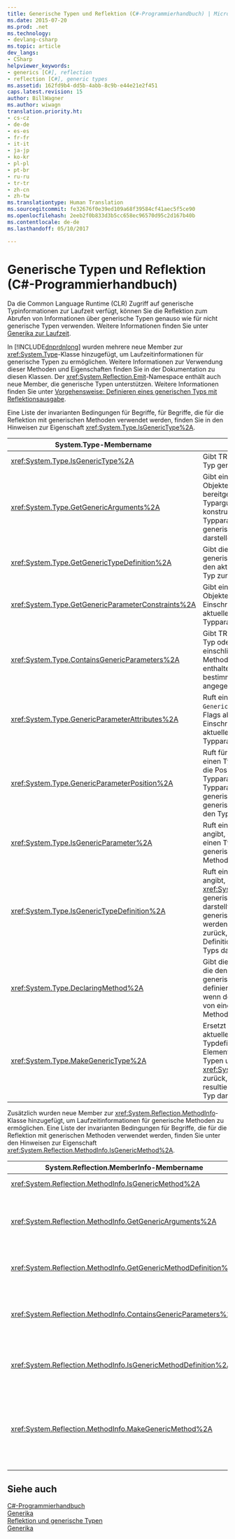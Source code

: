 ```yaml
---
title: Generische Typen und Reflektion (C#-Programmierhandbuch) | Microsoft-Dokumentation
ms.date: 2015-07-20
ms.prod: .net
ms.technology:
- devlang-csharp
ms.topic: article
dev_langs:
- CSharp
helpviewer_keywords:
- generics [C#], reflection
- reflection [C#], generic types
ms.assetid: 162fd9b4-dd5b-4abb-8c9b-e44e21e2f451
caps.latest.revision: 15
author: BillWagner
ms.author: wiwagn
translation.priority.ht:
- cs-cz
- de-de
- es-es
- fr-fr
- it-it
- ja-jp
- ko-kr
- pl-pl
- pt-br
- ru-ru
- tr-tr
- zh-cn
- zh-tw
ms.translationtype: Human Translation
ms.sourcegitcommit: fe32676f0e39ed109a68f39584cf41aec5f5ce90
ms.openlocfilehash: 2eeb2f0b833d3b5cc658ec96570d95c2d167b40b
ms.contentlocale: de-de
ms.lasthandoff: 05/10/2017

---
```

# <a name="generics-and-reflection-c-programming-guide"></a>Generische Typen und Reflektion (C#-Programmierhandbuch)
Da die Common Language Runtime (CLR) Zugriff auf generische Typinformationen zur Laufzeit verfügt, können Sie die Reflektion zum Abrufen von Informationen über generische Typen genauso wie für nicht generische Typen verwenden. Weitere Informationen finden Sie unter [Generika zur Laufzeit](../../../csharp/programming-guide/generics/generics-in-the-run-time.md).  
  
 In [!INCLUDE[dnprdnlong](../../../csharp/programming-guide/events/includes/dnprdnlong_md.md)] wurden mehrere neue Member zur <xref:System.Type>-Klasse hinzugefügt, um Laufzeitinformationen für generische Typen zu ermöglichen. Weitere Informationen zur Verwendung dieser Methoden und Eigenschaften finden Sie in der Dokumentation zu diesen Klassen. Der <xref:System.Reflection.Emit>-Namespace enthält auch neue Member, die generische Typen unterstützen. Weitere Informationen finden Sie unter [Vorgehensweise: Definieren eines generischen Typs mit Reflektionsausgabe](../../../framework/reflection-and-codedom/how-to-define-a-generic-type-with-reflection-emit.md).  
  
 Eine Liste der invarianten Bedingungen für Begriffe, für Begriffe, die für die Reflektion mit generischen Methoden verwendet werden, finden Sie in den Hinweisen zur Eigenschaft <xref:System.Type.IsGenericType%2A>.  
  
|System.Type-Membername|Beschreibung|  
|-----------------------------|-----------------|  
|<xref:System.Type.IsGenericType%2A>|Gibt TRUE zurück, wenn ein Typ generisch ist|  
|<xref:System.Type.GetGenericArguments%2A>|Gibt ein Array von `Type`-Objekten zurück, die die bereitgestellten Typargumente für einen konstruierten Typ oder die Typparameter einer generischen Typdefinition darstellen|  
|<xref:System.Type.GetGenericTypeDefinition%2A>|Gibt die zugrunde liegende generische Typdefinition für den aktuellen konstruierten Typ zurück|  
|<xref:System.Type.GetGenericParameterConstraints%2A>|Gibt ein Array von `Type`-Objekten zurück, die die Einschränkungen für den aktuellen generischen Typparameter darstellen.|  
|<xref:System.Type.ContainsGenericParameters%2A>|Gibt TRUE zurück, wenn der Typ oder einer seiner einschließenden Typen oder Methoden Typparameter enthalten, für die keine bestimmten Typen angegeben wurden|  
|<xref:System.Type.GenericParameterAttributes%2A>|Ruft eine Kombination von `GenericParameterAttributes`-Flags ab, die die speziellen Einschränkungen des aktuellen generischen Typparameters beschreiben|  
|<xref:System.Type.GenericParameterPosition%2A>|Ruft für ein `Type`-Objekt, das einen Typparameter darstellt, die Position des Typparameters in der Typparameterliste des generischen Typs oder der generischen Methode, die den Typparameter deklariert|  
|<xref:System.Type.IsGenericParameter%2A>|Ruft einen Wert ab, der angibt, ob der aktuelle `Type` einen Typparameter einer generischen Typ- oder Methodendefinition darstellt|  
|<xref:System.Type.IsGenericTypeDefinition%2A>|Ruft einen Wert ab, der angibt, ob der aktuelle <xref:System.Type> eine generische Typdefinition darstellt, aus der andere generische Typen konstruiert werden können. Gibt TRUE zurück, wenn der Typ die Definition eines generischen Typs darstellt|  
|<xref:System.Type.DeclaringMethod%2A>|Gibt die generische Methode, die den aktuellen generischen Typparameter definiert, oder null zurück, wenn der Typparameter nicht von einer generischen Methode definiert wurde|  
|<xref:System.Type.MakeGenericType%2A>|Ersetzt die Typparameter der aktuellen generischen Typdefinition durch die Elemente eines Arrays von Typen und gibt ein <xref:System.Type>-Objekt zurück, das den resultierenden konstruierten Typ darstellt.|  
  
 Zusätzlich wurden neue Member zur <xref:System.Reflection.MethodInfo>-Klasse hinzugefügt, um Laufzeitinformationen für generische Methoden zu ermöglichen. Eine Liste der invarianten Bedingungen für Begriffe, die für die Reflektion mit generischen Methoden verwendet werden, finden Sie unter den Hinweisen zur Eigenschaft <xref:System.Reflection.MethodInfo.IsGenericMethod%2A>.  
  
|System.Reflection.MemberInfo-Membername|Beschreibung|  
|----------------------------------------------|-----------------|  
|<xref:System.Reflection.MethodInfo.IsGenericMethod%2A>|Gibt TRUE zurück, wenn eine Methode generisch ist|  
|<xref:System.Reflection.MethodInfo.GetGenericArguments%2A>|Gibt ein Array von Type-Objekten zurück, die die Typargumente einer konstruierten generischen Methode oder die Typparameter einer generischen Methodendefinition darstellen|  
|<xref:System.Reflection.MethodInfo.GetGenericMethodDefinition%2A>|Gibt die zugrunde liegende generische Methodendefinition für die aktuelle konstruierte Methode zurück|  
|<xref:System.Reflection.MethodInfo.ContainsGenericParameters%2A>|Gibt TRUE zurück, wenn die Methode oder einer ihrer einschließenden Typen Typparameter enthält, für die keine bestimmten Typen angegeben wurden|  
|<xref:System.Reflection.MethodInfo.IsGenericMethodDefinition%2A>|Gibt TRUE zurück, wenn die aktuelle <xref:System.Reflection.MethodInfo> die Definition eines generischen Typs darstellt|  
|<xref:System.Reflection.MethodInfo.MakeGenericMethod%2A>|Ersetzt die Typparameter der aktuellen generischen Methodendefinition durch die Elemente eines Arrays von Typen und gibt ein <xref:System.Reflection.MethodInfo>-Objekt zurück, das die sich ergebende konstruierte Methode darstellt.|  
  
## <a name="see-also"></a>Siehe auch  
 [C#-Programmierhandbuch](../../../csharp/programming-guide/index.md)   
 [Generika](../../../csharp/programming-guide/generics/index.md)   
 [Reflektion und generische Typen](../../../framework/reflection-and-codedom/reflection-and-generic-types.md)   
 [Generika](https://msdn.microsoft.com/library/ms172192)
